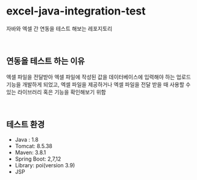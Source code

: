# excel-java-integration-test
자바와 엑셀 간 연동을 테스트 해보는 레포지토리

<br>

## 연동을 테스트 하는 이유
엑셀 파일을 전달받아 엑셀 파일에 작성된 값을 데이터베이스에 입력해야 하는 업로드 기능을 개발하게 되었고, 엑셀 파일을 제공하거나 엑셀 파일을 전달 받을 때 사용할 수 있는 라이브러리 혹은 기능을 확인해보기 위함

<br>

## 테스트 환경
- Java : 1.8
- Tomcat: 8.5.38
- Maven: 3.8.1
- Spring Boot: 2,7,12
- Library: poi(version 3.9)
- JSP


